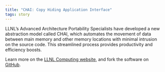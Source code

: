 ```yaml
---
title: "CHAI: Copy Hiding Application Interface"
tags: story
---
```


LLNL’s Advanced Architecture Portability Specialists have developed a new abstraction model called CHAI, which automates the movement of data between main memory and other memory locations with minimal intrusion on the source code. This streamlined process provides productivity and efficiency boosts.

Learn more on the [LLNL Computing website](https://computing.llnl.gov/projects/chai-copy-hiding-application-interface), and fork the software on [GitHub](https://github.com/LLNL/CHAI).
